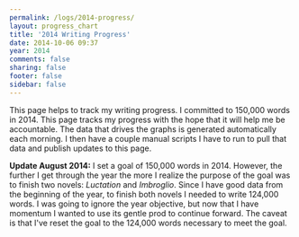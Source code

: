 ```yaml
---
permalink: /logs/2014-progress/
layout: progress_chart
title: '2014 Writing Progress'
date: 2014-10-06 09:37
year: 2014
comments: false
sharing: false
footer: false
sidebar: false
---
```


This page helps to track my writing progress. I committed to 150,000 words in 2014. This page tracks my progress with the hope that it will help me be accountable. The data that drives the graphs is generated automatically each morning. I then have a couple manual scripts I have to run to pull that data and publish updates to this page.

**Update August 2014:** I set a goal of 150,000 words in 2014. However, the further I get through the year the more I realize the purpose of the goal was to finish two novels: *Luctation* and *Imbroglio*. Since I have good data from the beginning of the year, to finish both novels I needed to write 124,000 words. I was going to ignore the year objective, but now that I have momentum I wanted to use its gentle prod to continue forward. The caveat is that I've reset the goal to the 124,000 words necessary to meet the goal.
